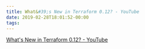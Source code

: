 ```yaml
---
title: What&#39;s New in Terraform 0.12? - YouTube
date: 2019-02-28T18:01:52-00:00
tags:
---
```


[What&#39;s New in Terraform 0.12? - YouTube](https://www.youtube.com/watch?v=4SIimMriLXg)
